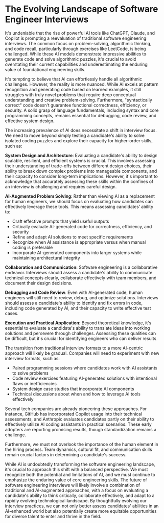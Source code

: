 # The Evolving Landscape of Software Engineer Interviews

It's undeniable that the rise of powerful AI tools like ChatGPT, Claude, and Copilot is prompting a reevaluation of traditional software engineering interviews. The common focus on problem-solving, algorithmic thinking, and code recall, particularly through exercises like LeetCode, is being challenged. While these AI models demonstrate impressive abilities to generate code and solve algorithmic puzzles, it's crucial to avoid overstating their current capabilities and underestimating the enduring value of foundational engineering skills.

It's tempting to believe that AI can effortlessly handle all algorithmic challenges. However, the reality is more nuanced. While AI excels at pattern recognition and generating code based on learned examples, it still struggles with truly novel problems that require deep conceptual understanding and creative problem-solving. Furthermore, "syntactically correct" code doesn't guarantee functional correctness, efficiency, or security. A solid grasp of language fundamentals, including syntax and core programming concepts, remains essential for debugging, code review, and effective system design.

The increasing prevalence of AI does necessitate a shift in interview focus. We need to move beyond simply testing a candidate's ability to solve isolated coding puzzles and explore their capacity for higher-order skills, such as:

**System Design and Architecture**: Evaluating a candidate's ability to design scalable, resilient, and efficient systems is crucial. This involves assessing their understanding of trade-offs between different design choices, their ability to break down complex problems into manageable components, and their capacity to consider long-term implications. However, it's important to acknowledge that accurately assessing these skills within the confines of an interview is challenging and requires careful design.

**AI-Augmented Problem Solving**: Rather than viewing AI as a replacement for human engineers, we should focus on evaluating how candidates can effectively leverage these tools. This means assessing candidates' ability to:
- Craft effective prompts that yield useful outputs
- Critically evaluate AI-generated code for correctness, efficiency, and security
- Refine and adapt AI solutions to meet specific requirements
- Recognize when AI assistance is appropriate versus when manual coding is preferable
- Incorporate AI-generated components into larger systems while maintaining architectural integrity

**Collaboration and Communication**: Software engineering is a collaborative endeavor. Interviews should assess a candidate's ability to communicate technical concepts clearly, collaborate effectively with team members, and document their design decisions.

**Debugging and Code Review**: Even with AI-generated code, human engineers will still need to review, debug, and optimize solutions. Interviews should assess a candidate's ability to identify and fix errors in code, including code generated by AI, and their capacity to write effective test cases.

**Execution and Practical Application**: Beyond theoretical knowledge, it's essential to evaluate a candidate's ability to translate ideas into working solutions and persevere through challenges. Assessing these qualities can be difficult, but it's crucial for identifying engineers who can deliver results.

The transition from traditional interview formats to a more AI-centric approach will likely be gradual. Companies will need to experiment with new interview formats, such as:

- Paired programming sessions where candidates work with AI assistants to solve problems
- Code review exercises featuring AI-generated solutions with intentional flaws or inefficiencies
- System design case studies that incorporate AI components
- Technical discussions about when and how to leverage AI tools effectively

Several tech companies are already pioneering these approaches. For instance, GitHub has incorporated Copilot usage into their technical assessments, and Anthropic evaluates candidates partly on their ability to effectively utilize AI coding assistants in practical scenarios. These early adopters are reporting promising results, though standardization remains a challenge.

Furthermore, we must not overlook the importance of the human element in the hiring process. Team dynamics, cultural fit, and communication skills remain crucial factors in determining a candidate's success.

While AI is undoubtedly transforming the software engineering landscape, it's crucial to approach this shift with a balanced perspective. We must recognize both the potential and limitations of AI, and we must continue to emphasize the enduring value of core engineering skills. The future of software engineering interviews will likely involve a combination of traditional and AI-augmented approaches, with a focus on evaluating a candidate's ability to think critically, collaborate effectively, and adapt to a rapidly evolving technological landscape. By thoughtfully evolving our interview practices, we can not only better assess candidates' abilities in an AI-enhanced world but also potentially create more equitable opportunities for diverse talent to enter and thrive in the field.
